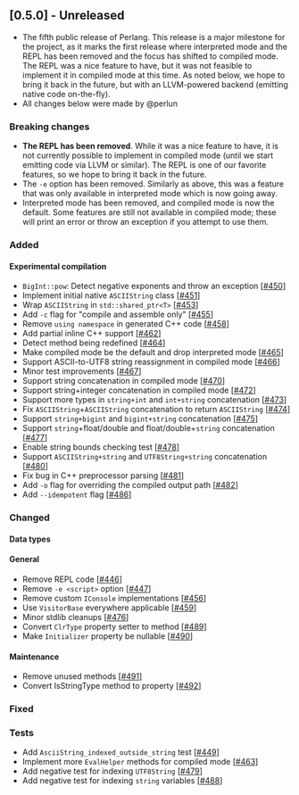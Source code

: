 ## [0.5.0] - Unreleased
- The fifth public release of Perlang. This release is a major milestone for the project, as it marks the first release where interpreted mode and the REPL has been removed and the focus has shifted to compiled mode. The REPL was a nice feature to have, but it was not feasible to implement it in compiled mode at this time. As noted below, we hope to bring it back in the future, but with an LLVM-powered backend (emitting native code on-the-fly).
- All changes below were made by @perlun

### Breaking changes
- **The REPL has been removed**. While it was a nice feature to have, it is not currently possible to implement in compiled mode (until we start emitting code via LLVM or similar). The REPL is one of our favorite features, so we hope to bring it back in the future.
- The `-e` option has been removed. Similarly as above, this was a feature that was only available in interpreted mode which is now going away.
- Interpreted mode has been removed, and compiled mode is now the default. Some features are still not available in compiled mode; these will print an error or throw an exception if you attempt to use them.

### Added
#### Experimental compilation
- `BigInt::pow`: Detect negative exponents and throw an exception [[#450][450]]
- Implement initial native `ASCIIString` class [[#451][451]]
- Wrap `ASCIIString` in `std::shared_ptr<T>` [[#453][453]]
- Add `-c` flag for "compile and assemble only" [[#455][455]]
- Remove `using namespace` in generated C++ code [[#458][458]]
- Add partial inline C++ support [[#462][462]]
- Detect method being redefined [[#464][464]]
- Make compiled mode be the default and drop interpreted mode [[#465][465]]
- Support ASCII-to-UTF8 string reassignment in compiled mode [[#466][466]]
- Minor test improvements [[#467][467]]
- Support string concatenation in compiled mode [[#470][470]]
- Support string+integer concatenation in compiled mode [[#472][472]]
- Support more types in `string+int` and `int+string` concatenation [[#473][473]]
- Fix `ASCIIString`+`ASCIIString` concatenation to return `ASCIIString` [[#474][474]]
- Support `string+bigint` and `bigint+string` concatenation [[#475][475]]
- Support `string`+float/double and float/double+`string` concatenation [[#477][477]]
- Enable string bounds checking test [[#478][478]]
- Support `ASCIIString+string` and `UTF8String+string` concatenation [[#480][480]]
- Fix bug in C++ preprocessor parsing [[#481][481]]
- Add `-o` flag for overriding the compiled output path [[#482][482]]
- Add `--idempotent` flag [[#486][486]]

### Changed
#### Data types

#### General
- Remove REPL code [[#446][446]]
- Remove `-e <script>` option [[#447][447]]
- Remove custom `IConsole` implementations [[#456][456]]
- Use `VisitorBase` everywhere applicable [[#459][459]]
- Minor stdlib cleanups [[#476][476]]
- Convert `ClrType` property setter to method [[#489][489]]
- Make `Initializer` property be nullable [[#490][490]]

#### Maintenance
- Remove unused methods [[#491][491]]
- Convert IsStringType method to property [[#492][492]]

### Fixed

### Tests
- Add `AsciiString_indexed_outside_string` test [[#449][449]]
- Implement more `EvalHelper` methods for compiled mode [[#463][463]]
- Add negative test for indexing `UTF8String` [[#479][479]]
- Add negative test for indexing `string` variables [[#488][488]]

[446]: https://github.com/perlang-org/perlang/pull/446
[447]: https://github.com/perlang-org/perlang/pull/447
[449]: https://github.com/perlang-org/perlang/pull/449
[450]: https://github.com/perlang-org/perlang/pull/450
[451]: https://github.com/perlang-org/perlang/pull/451
[453]: https://github.com/perlang-org/perlang/pull/453
[455]: https://github.com/perlang-org/perlang/pull/455
[456]: https://github.com/perlang-org/perlang/pull/456
[458]: https://github.com/perlang-org/perlang/pull/458
[459]: https://github.com/perlang-org/perlang/pull/459
[462]: https://github.com/perlang-org/perlang/pull/462
[463]: https://github.com/perlang-org/perlang/pull/463
[464]: https://github.com/perlang-org/perlang/pull/464
[465]: https://github.com/perlang-org/perlang/pull/465
[466]: https://github.com/perlang-org/perlang/pull/466
[467]: https://github.com/perlang-org/perlang/pull/467
[470]: https://github.com/perlang-org/perlang/pull/470
[472]: https://github.com/perlang-org/perlang/pull/472
[473]: https://github.com/perlang-org/perlang/pull/473
[474]: https://github.com/perlang-org/perlang/pull/474
[475]: https://github.com/perlang-org/perlang/pull/475
[476]: https://github.com/perlang-org/perlang/pull/476
[477]: https://github.com/perlang-org/perlang/pull/477
[478]: https://github.com/perlang-org/perlang/pull/478
[479]: https://github.com/perlang-org/perlang/pull/479
[480]: https://github.com/perlang-org/perlang/pull/480
[481]: https://github.com/perlang-org/perlang/pull/481
[482]: https://github.com/perlang-org/perlang/pull/482
[486]: https://github.com/perlang-org/perlang/pull/486
[488]: https://github.com/perlang-org/perlang/pull/488
[489]: https://github.com/perlang-org/perlang/pull/489
[490]: https://github.com/perlang-org/perlang/pull/490
[491]: https://github.com/perlang-org/perlang/pull/491
[492]: https://github.com/perlang-org/perlang/pull/492
